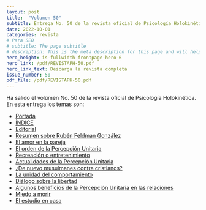 ```yaml
---
layout: post
title:  "Volumen 50"
subtitle: Entrega No. 50 de la revista oficial de Psicología Holokinética
date: 2022-10-01
categories: revista
# Para SEO
# subtitle: The page subtitle
# description: This is the meta description for this page and will help it appear in search engines
hero_height: is-fullwidth frontpage-hero-6
hero_link: /pdf/REVISTAPH-50.pdf
hero_link_text: Descarga la revista completa
issue_number: 50
pdf_file: /pdf/REVISTAPH-50.pdf
---
```


Ha salido el volúmen No. 50 de la revista oficial de Psicología Holokinética. 
En esta entrega los temas son:


- [Portada](/pdf/REVISTAPH-50.pdf#page=1)
- [ÍNDICE](/pdf/REVISTAPH-50.pdf#page=3)
- [Editorial](/pdf/REVISTAPH-50.pdf#page=4)
- [Resumen sobre Rubén Feldman González](/pdf/REVISTAPH-50.pdf#page=5)
- [El amor en la pareja](/pdf/REVISTAPH-50.pdf#page=7)
- [El orden de la Percepción Unitaria](/pdf/REVISTAPH-50.pdf#page=18)
- [Recreación o entretenimiento](/pdf/REVISTAPH-50.pdf#page=21)
- [Actualidades de la Percepción Unitaria](/pdf/REVISTAPH-50.pdf#page=23)
- [¿De nuevo musulmanes contra cristianos?](/pdf/REVISTAPH-50.pdf#page=25)
- [La unidad del comportamiento](/pdf/REVISTAPH-50.pdf#page=27)
- [Diálogo sobre la libertad](/pdf/REVISTAPH-50.pdf#page=30)
- [Algunos beneficios de la Percepción Unitaria en las relaciones](/pdf/REVISTAPH-50.pdf#page=38)
- [Miedo a morir](/pdf/REVISTAPH-50.pdf#page=40)
- [El estudio en casa](/pdf/REVISTAPH-50.pdf#page=41)
